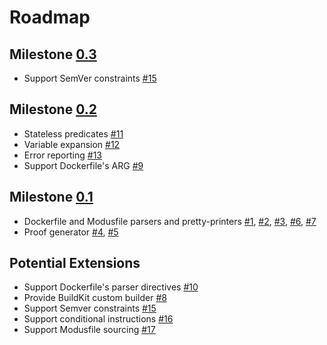 # Roadmap

## Milestone [0.3](https://github.com/mechtaev/modus/milestone/2)

- Support SemVer constraints [#15](https://github.com/mechtaev/modus/issues/15)
 
## Milestone [0.2](https://github.com/mechtaev/modus/milestone/2)

- Stateless predicates [#11](https://github.com/mechtaev/modus/issues/11)
- Variable expansion [#12](https://github.com/mechtaev/modus/issues/12)
- Error reporting [#13](https://github.com/mechtaev/modus/issues/13)
- Support Dockerfile's ARG [#9](https://github.com/mechtaev/modus/issues/9)

## Milestone [0.1](https://github.com/mechtaev/modus/milestone/1)

- Dockerfile and Modusfile parsers and pretty-printers [#1](https://github.com/mechtaev/modus/issues/1), [#2](https://github.com/mechtaev/modus/issues/2), [#3](https://github.com/mechtaev/modus/issues/3), [#6](https://github.com/mechtaev/modus/issues/6), [#7](https://github.com/mechtaev/modus/issues/7)
- Proof generator [#4](https://github.com/mechtaev/modus/issues/4), [#5](https://github.com/mechtaev/modus/issues/5)

## Potential Extensions

- Support Dockerfile's parser directives [#10](https://github.com/mechtaev/modus/issues/10)
- Provide BuildKit custom builder [#8](https://github.com/mechtaev/modus/issues/8)
- Support Semver constraints [#15](https://github.com/mechtaev/modus/issues/15)
- Support conditional instructions [#16](https://github.com/mechtaev/modus/issues/16)
- Support Modusfile sourcing [#17](https://github.com/mechtaev/modus/issues/17)